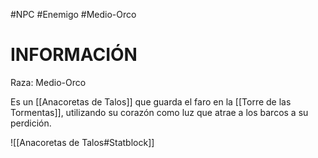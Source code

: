 #NPC #Enemigo #Medio-Orco
# INFORMACIÓN
Raza: Medio-Orco

Es un [[Anacoretas de Talos]] que guarda el faro en la [[Torre de las Tormentas]], utilizando su corazón como luz que atrae a los barcos a su perdición.

![[Anacoretas de Talos#Statblock]]